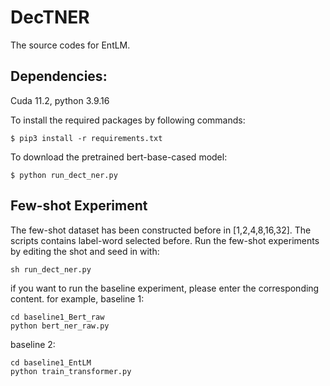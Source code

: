 # DecTNER
The source codes for EntLM.

## Dependencies:

Cuda 11.2, python 3.9.16

To install the required packages by following commands:

```
$ pip3 install -r requirements.txt
```

To download the pretrained bert-base-cased model:
```
$ python run_dect_ner.py
```

## Few-shot Experiment
The few-shot dataset has been constructed before in [1,2,4,8,16,32].
The scripts contains label-word selected before.
Run the few-shot experiments by editing the shot and seed in  with:
```
sh run_dect_ner.py
```
if you want to run the baseline experiment, please enter the corresponding content.
for example, baseline 1:
```
cd baseline1_Bert_raw
python bert_ner_raw.py
```
baseline 2:
```
cd baseline1_EntLM
python train_transformer.py
```


